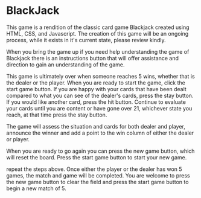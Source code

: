 # BlackJack
This game is a rendition of the classic card game Blackjack created using HTML, CSS, and Javascript.
The creation of this game will be an ongoing process, while it exists in it's current state, please review kindly.

When you bring the game up if you need help understanding the game of Blackjack there is an instructions button that will offer assistance and direction to gain an understanding of the game.

This game is ultimately over when someone reaches 5 wins, whether that is the dealer or the player.
When you are ready to start the game, click the start game button.
If you are happy with your cards that have been dealt compared to what you can see of the dealer's cards, press the stay button.
If you would like another card, press the hit button.
Continue to evaluate your cards until you are content or have gone over 21, whichever state you reach, at that time press the stay button.

The game will assess the situation and cards for both dealer and player, announce the winner and add a point to the win column of either the dealer or player.

When you are ready to go again you can press the new game button, which will reset the board.
Press the start game button to start your new game.

repeat the steps above.
Once either the player or the dealer has won 5 games, the match and game will be completed.
You are welcome to press the new game button to clear the field and press the start game button to begin a new match of 5.

